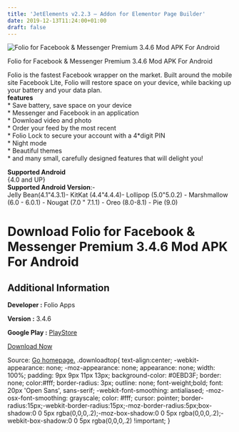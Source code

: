 ```yaml
---
title: 'JetElements v2.2.3 – Addon for Elementor Page Builder'
date: 2019-12-13T11:24:00+01:00
draft: false
---
```


![Folio for Facebook & Messenger Premium 3.4.6 Mod APK For Android](https://i0.wp.com/apkhome.net/wp-content/uploads/2019/11/Folio-for-Facebook-Messenger-Premium-3.4.6-Mod.png "Folio for Facebook & Messenger Premium 3.4.6 Mod APK For Android")

  

Folio for Facebook & Messenger Premium 3.4.6 Mod APK For Android

Folio is the fastest Facebook wrapper on the market. Built around the mobile site Facebook Lite, Folio will restore space on your device, while backing up your battery and your data plan.  
**features**  
\* Save battery, save space on your device  
\* Messenger and Facebook in an application  
\* Download video and photo  
\* Order your feed by the most recent  
\* Folio Lock to secure your account with a 4\*digit PIN  
\* Night mode  
\* Beautiful themes  
\* and many small, carefully designed features that will delight you!

**Supported Android**  
{4.0 and UP}  
**Supported Android Version**:-  
Jelly Bean(4.1"4.3.1)- KitKat (4.4"4.4.4)- Lollipop (5.0"5.0.2) - Marshmallow (6.0 - 6.0.1) - Nougat (7.0 " 7.1.1) - Oreo (8.0-8.1) - Pie (9.0)

Download Folio for Facebook & Messenger Premium 3.4.6 Mod APK For Android
=========================================================================

Additional Information
----------------------

**Developer :** Folio Apps

**Version :** 3.4.6

**Google Play :** [PlayStore](https://play.google.com/store/apps/details?id=com.creativetrends.folio.app)

  

[Download Now](https://store4app.co/post/folio-for-facebook-amp-messenger-premium-3-4-6-mod-apk-for-android_1574865437)

  
Source: [Go homepage.](https://store4app.co/post/folio-for-facebook-amp-messenger-premium-3-4-6-mod-apk-for-android_1574865437) .downloadtop{ text-align:center; -webkit-appearance: none; -moz-appearance: none; appearance: none; width: 100%; padding: 9px 9px 11px 13px; background-color: #0EBD3F; border: none; color:#fff; border-radius: 3px; outline: none; font-weight;bold; font: 20px 'Open Sans', sans-serif; -webkit-font-smoothing: antialiased; -moz-osx-font-smoothing: grayscale; color: #fff; cursor: pointer; border-radius:15px;-webkit-border-radius:15px;-moz-border-radius:5px;box-shadow:0 0 5px rgba(0,0,0,.2);-moz-box-shadow:0 0 5px rgba(0,0,0,.2);-webkit-box-shadow:0 0 5px rgba(0,0,0,.2) !important; }